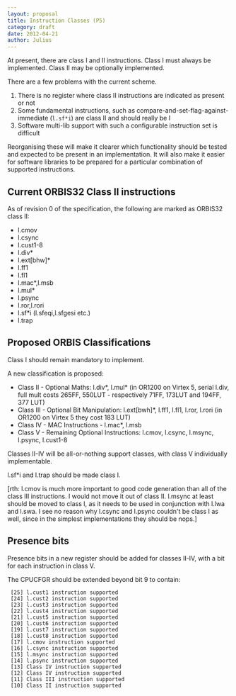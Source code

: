 ```yaml
---
layout: proposal
title: Instruction Classes (P5)
category: draft
date: 2012-04-21
author: Julius
---
```


At present, there are class I and II instructions. Class I must always be implemented. Class II may be optionally implemented.

There are a few problems with the current scheme.

1. There is no register where class II instructions are indicated as present or not
2. Some fundamental instructions, such as compare-and-set-flag-against-immediate (<code>l.sf*i</code>) are class II and should really be I
3. Software multi-lib support with such a configurable instruction set is difficult

Reorganising these will make it clearer which functionality should be tested and expected to be present in an implementation. It will also make it easier for software libraries to be prepared for a particular combination of supported instructions.

## Current ORBIS32 Class II instructions

As of revision 0 of the specification, the following are marked as ORBIS32 class II:

* l.cmov
* l.csync
* l.cust1-8
* l.div*
* l.ext[bhw]*
* l.ff1
* l.fl1
* l.mac*,l.msb
* l.mul*
* l.psync
* l.ror,l.rori
* l.sf*i (l.sfeqi,l.sfgesi etc.)
* l.trap

## Proposed ORBIS Classifications

Class I should remain mandatory to implement.

A new classification is proposed:

* Class II - Optional Maths: l.div*, l.mul* (in OR1200 on Virtex 5, serial l.div, full mult costs 265FF, 550LUT - respectively 71FF, 173LUT and 194FF, 377 LUT)
* Class III - Optional Bit Manipulation: l.ext[bwh]*, l.ff1, l.fl1, l.ror, l.rori (in OR1200 on Virtex 5 they cost 183 LUT)
* Class IV - MAC Instructions - l.mac*, l.msb
* Class V - Remaining Optional Instructions: l.cmov, l.csync, l.msync, l.psync, l.cust1-8

Classes II-IV will be all-or-nothing support classes, with class V individually implementable.

l.sf*i and l.trap should be made class I.

[rth: l.cmov is much more important to good code generation than all of the class III instructions.  I would not move it out of class II.  l.msync at least should be moved to class I, as it needs to be used in conjunction with l.lwa and l.swa.  I see no reason why l.csync and l.psync couldn't be class I as well, since in the simplest implementations they should be nops.]

## Presence bits

Presence bits in a new register should be added for classes II-IV, with a bit for each instruction in class V.

The CPUCFGR should be extended beyond bit 9 to contain:
 
```
 [25] l.cust1 instruction supported
 [24] l.cust2 instruction supported
 [23] l.cust3 instruction supported
 [22] l.cust4 instruction supported
 [21] l.cust5 instruction supported
 [20] l.cust6 instruction supported
 [19] l.cust7 instruction supported
 [18] l.cust8 instruction supported
 [17] l.cmov instruction supported
 [16] l.csync instruction supported
 [15] l.msync instruction supported
 [14] l.psync instruction supported
 [13] Class IV instruction supported
 [12] Class IV instruction supported
 [11] Class III instruction supported
 [10] Class II instruction supported
```


